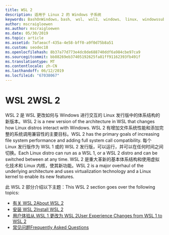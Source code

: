 ```yaml
---
title: WSL 2
description: 适用于 Linux 2 的 Windows 子系统
keywords: BashOnWindows，bash、 wsl、 wsl2、 windows、 linux、 windowssubsystem、 ubuntu、 debian、 suse、 windows 10 的 windows 子系统安装
author: mscraigloewen
ms.author: mscraigloewen
ms.date: 05/30/2019
ms.topic: article
ms.assetid: 7afaeacf-435a-4e58-bff0-a9f0d75b8a51
ms.custom: seodec18
ms.openlocfilehash: 8b37a77d773e4dc0de688740ddf6a984cbe97ca9
ms.sourcegitcommit: bb88269eb37405192625fa81ff91162393fb491f
ms.translationtype: MT
ms.contentlocale: zh-CN
ms.lasthandoff: 06/12/2019
ms.locfileid: "67038067"
---
```

# <a name="wsl-2"></a><span data-ttu-id="c632b-104">WSL 2</span><span class="sxs-lookup"><span data-stu-id="c632b-104">WSL 2</span></span>

<span data-ttu-id="c632b-105">WSL 2 是 WSL 更改如何与 Windows 进行交互的 Linux 发行版中的体系结构的新版本。</span><span class="sxs-lookup"><span data-stu-id="c632b-105">WSL 2 is a new version of the architecture in WSL that changes how Linux distros interact with Windows.</span></span> <span data-ttu-id="c632b-106">WSL 2 有增加文件系统性能和添加完整的系统调用兼容性的主要目标。</span><span class="sxs-lookup"><span data-stu-id="c632b-106">WSL 2 has the primary goals of increasing file system performance and adding full system call compatibility.</span></span> <span data-ttu-id="c632b-107">每个 Linux 发行版作为 WSL 1 或的 WSL 2 发行版，可以运行，并可以在任何时间之间切换。</span><span class="sxs-lookup"><span data-stu-id="c632b-107">Each Linux distro can run as a WSL 1, or a WSL 2 distro and can be switched between at any time.</span></span> <span data-ttu-id="c632b-108">WSL 2 是重大革新的基本体系结构和使用虚拟化技术和 Linux 内核，使其新功能。</span><span class="sxs-lookup"><span data-stu-id="c632b-108">WSL 2 is a major overhaul of the underlying architecture and uses virtualization technology and a Linux kernel to enable its new features.</span></span>

<span data-ttu-id="c632b-109">此 WSL 2 部分介绍以下主题：</span><span class="sxs-lookup"><span data-stu-id="c632b-109">This WSL 2 section goes over the following topics:</span></span>

* [<span data-ttu-id="c632b-110">有关 WSL 2</span><span class="sxs-lookup"><span data-stu-id="c632b-110">About WSL 2</span></span>](./wsl2-about.md)
* [<span data-ttu-id="c632b-111">安装 WSL 2</span><span class="sxs-lookup"><span data-stu-id="c632b-111">Install WSL 2</span></span>](./wsl2-install.md)
* [<span data-ttu-id="c632b-112">用户体验从 WSL 1 更改为 WSL 2</span><span class="sxs-lookup"><span data-stu-id="c632b-112">User Experience Changes from WSL 1 to WSL 2</span></span>](./wsl2-ux-changes.md)
* [<span data-ttu-id="c632b-113">常见问题</span><span class="sxs-lookup"><span data-stu-id="c632b-113">Frequently Asked Questions</span></span>](./wsl2-faq.md)